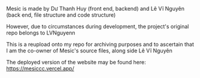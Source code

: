 Mesic is made by Dư Thanh Huy (front end, backend) and Lê Vĩ Nguyên (back end, file structure and code structure)

However, due to circumstances during development, the project's original repo belongs to LVNguyenn

This is a reupload onto my repo for archiving purposes and to ascertain that I am the co-owner of Mesic's source files, along side Lê Vĩ Nguyên

The deployed version of the website may be found here: https://mesiccc.vercel.app/
